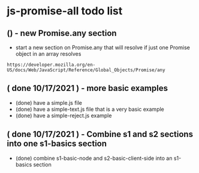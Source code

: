 # js-promise-all todo list

## () - new Promise.any section
* start a new section on Promise.any that will resolve if just one Promise object in an array resolves
```
https://developer.mozilla.org/en-US/docs/Web/JavaScript/Reference/Global_Objects/Promise/any
```

## ( done 10/17/2021 ) - more basic examples
* (done) have a simple.js file
* (done) have a simple-text.js file that is a very basic example
* (done) have a simple-reject.js example

## ( done 10/17/2021 ) - Combine s1 and s2 sections into one s1-basics section
* (done) combine s1-basic-node and s2-basic-client-side into an s1-basics section